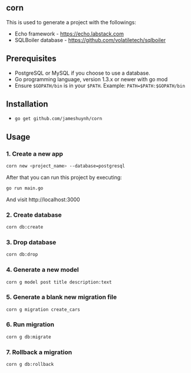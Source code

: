 ## corn

This is used to generate a project with the followings:

- Echo framework - https://echo.labstack.com
- SQLBoiler database - https://github.com/volatiletech/sqlboiler

## Prerequisites

- PostgreSQL or MySQL if you choose to use a database.
- Go programming language, version 1.3.x or newer with go mod
- Ensure `$GOPATH/bin` is in your `$PATH`. Example: `PATH=$PATH:$GOPATH/bin`

## Installation

- `go get github.com/jameshuynh/corn`

## Usage

### 1. Create a new app

```bash
corn new <project_name> --database=postgresql
```

After that you can run this project by executing:

```bash
go run main.go
```

And visit http://localhost:3000

### 2. Create database

```bash
corn db:create
```

### 3. Drop database

```bash
corn db:drop
```

### 4. Generate a new model

```bash
corn g model post title description:text
```

### 5. Generate a blank new migration file

```bash
corn g migration create_cars
```

### 6. Run migration

```bash
corn g db:migrate
```

### 7. Rollback a migration

```bash
corn g db:rollback
```
